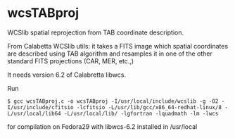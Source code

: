# wcsTABproj
WCSlib spatial reprojection from TAB coordinate description.

From Calabetta WCSlib utils: it takes a FITS image which spatial coordinates are described using TAB algorithm and resamples it in one of the other standard FITS projections (CAR, MER, etc.,)

It needs version 6.2 of Calabretta libwcs.

Run
```
$ gcc wcsTABproj.c -o wcsTABproj -I/usr/local/include/wcslib -g -O2 -I/usr/include/cfitsio -lcfitsio -L/usr/lib/gcc/x86_64-redhat-linux/8 -L/usr/local/lib64 -L/usr/local/lib/ -lgfortran -lquadmath -lm -lwcs
```
for compilation on Fedora29 with libwcs-6.2 installed in /usr/local
